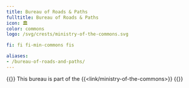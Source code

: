 ```yaml
---
title: Bureau of Roads & Paths
fulltitle: Bureau of Roads & Paths
icon: 🏛️
color: commons
logo: /svg/crests/ministry-of-the-commons.svg

fi: fi fi-min-commons fis

aliases:
- /bureau-of-roads-and-paths/
---
```

{{<note series>}}
 This bureau is part of the {{<link/ministry-of-the-commons>}}
{{</note>}}